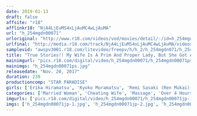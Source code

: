 ```yaml
---
date: 2019-01-13
draft: false
affsite: "r18"
afflinkr18: "NjA4LjEuMS4xLjAuMC4wLjAuMA"
url: "h_254mgdn00071"
urloriginal: "http://www.r18.com/videos/vod/movies/detail/-/id=h_254mgdn00071"
urlfinal: "http://media.r18.com/track/NjA4LjEuMS4xLjAuMC4wLjAuMA/videos/vod/movies/detail/-/id=h_254mgdn00071"
samplevid: "awspv3001.r18.com/litevideo/freepv/h/h_2/h_254mgdn071/h_254mgdn071_dmb_w.mp4"
title: "True Stories!! My Wife Is A Prim And Proper Lady, But She Got A Sensual Massage And Got Fucked... Super Select Successful Fuck Highlights 240 Minutes/6 Couples"
mainimgurl: "pics.r18.com/digital/video/h_254mgdn00071/h_254mgdn00071ps.jpg"
mainimgs: "h_254mgdn00071ps.jpg"
releasedate: "Nov. 20, 2017"
duration: 239
productioncomp: "STAR PARADISE"
girls: ['Erika Hiramatsu', 'Kyoko Muramatsu', 'Remi Sasaki (Ren Mukai)', 'Mio Wakatsuki']
categories: ['Married Woman', 'Cheating Wife', 'Massage', 'Over 4 Hours', 'Hi-Def']
imgurls: ['pics.r18.com/digital/video/h_254mgdn00071/h_254mgdn00071jp-1.jpg', 'pics.r18.com/digital/video/h_254mgdn00071/h_254mgdn00071jp-2.jpg', 'pics.r18.com/digital/video/h_254mgdn00071/h_254mgdn00071jp-3.jpg', 'pics.r18.com/digital/video/h_254mgdn00071/h_254mgdn00071jp-4.jpg', 'pics.r18.com/digital/video/h_254mgdn00071/h_254mgdn00071jp-5.jpg', 'pics.r18.com/digital/video/h_254mgdn00071/h_254mgdn00071jp-6.jpg', 'pics.r18.com/digital/video/h_254mgdn00071/h_254mgdn00071jp-7.jpg', 'pics.r18.com/digital/video/h_254mgdn00071/h_254mgdn00071jp-8.jpg', 'pics.r18.com/digital/video/h_254mgdn00071/h_254mgdn00071jp-9.jpg', 'pics.r18.com/digital/video/h_254mgdn00071/h_254mgdn00071jp-10.jpg', 'pics.r18.com/digital/video/h_254mgdn00071/h_254mgdn00071jp-11.jpg', 'pics.r18.com/digital/video/h_254mgdn00071/h_254mgdn00071jp-12.jpg', 'pics.r18.com/digital/video/h_254mgdn00071/h_254mgdn00071jp-13.jpg', 'pics.r18.com/digital/video/h_254mgdn00071/h_254mgdn00071jp-14.jpg', 'pics.r18.com/digital/video/h_254mgdn00071/h_254mgdn00071jp-15.jpg', 'pics.r18.com/digital/video/h_254mgdn00071/h_254mgdn00071jp-16.jpg', 'pics.r18.com/digital/video/h_254mgdn00071/h_254mgdn00071jp-17.jpg', 'pics.r18.com/digital/video/h_254mgdn00071/h_254mgdn00071jp-18.jpg', 'pics.r18.com/digital/video/h_254mgdn00071/h_254mgdn00071jp-19.jpg', 'pics.r18.com/digital/video/h_254mgdn00071/h_254mgdn00071jp-20.jpg']
imgs: ['h_254mgdn00071jp-1.jpg', 'h_254mgdn00071jp-2.jpg', 'h_254mgdn00071jp-3.jpg', 'h_254mgdn00071jp-4.jpg', 'h_254mgdn00071jp-5.jpg', 'h_254mgdn00071jp-6.jpg', 'h_254mgdn00071jp-7.jpg', 'h_254mgdn00071jp-8.jpg', 'h_254mgdn00071jp-9.jpg', 'h_254mgdn00071jp-10.jpg', 'h_254mgdn00071jp-11.jpg', 'h_254mgdn00071jp-12.jpg', 'h_254mgdn00071jp-13.jpg', 'h_254mgdn00071jp-14.jpg', 'h_254mgdn00071jp-15.jpg', 'h_254mgdn00071jp-16.jpg', 'h_254mgdn00071jp-17.jpg', 'h_254mgdn00071jp-18.jpg', 'h_254mgdn00071jp-19.jpg', 'h_254mgdn00071jp-20.jpg']
---
```


